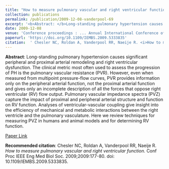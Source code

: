 ```yaml
--- 
title: "How to measure pulmonary vascular and right ventricular function." 
collection: publications 
permalink: /publication/2009-12-08-vanderpool-69 
excerpt: '<b>Abstract: </b>Long-standing pulmonary hypertension causes significant peripheral and proximal arterial remodeling and right ventricular dysfunction. The clinical metric most often used to assess the progression of PH is the pulmonary vascular resistance (PVR). However, even when measured from multipoint pressure-flow curves, PVR provides information only [...]' 
date: 2009-12-08 
venue: 'Conference proceedings : ... Annual International Conference of the IEEE Engineering in Medicine and Biology Society. IEEE Engineering in Medicine and Biology Society. Annual Conference' 
paperurl: 'https://doi.org/10.1109/IEMBS.2009.5333835' 
citation:  ' Chesler NC, Roldan A, Vanderpool RR, Naeije R. <i>How to measure pulmonary vascular and right ventricular function.</i> Conf Proc IEEE Eng Med Biol Soc. 2009;2009:177-80. doi: 10.1109/IEMBS.2009.5333835.' 
--- 
```

<b>Abstract</b>:  Long-standing pulmonary hypertension causes significant peripheral and proximal arterial remodeling and right ventricular dysfunction. The clinical metric most often used to assess the progression of PH is the pulmonary vascular resistance (PVR). However, even when measured from multipoint pressure-flow curves, PVR provides information only on the peripheral arterial function, not the proximal arterial function and gives only an incomplete description of all the forces that oppose right ventricular (RV) flow output. Pulmonary vascular impedance spectra (PVZ) capture the impact of proximal and peripheral arterial structure and function on RV function. Analyses of ventricular-vascular coupling give insight into the efficiency of mechanical and metabolic interactions between the right ventricle and the pulmonary vasculature. Here we review techniques for measuring PVZ in humans and animal models and for determining RV function.  
 
[Paper Link](https://doi.org/10.1109/IEMBS.2009.5333835) 
 
<b>Recommended citation</b>:  Chesler NC, Roldan A, Vanderpool RR, Naeije R. <i>How to measure pulmonary vascular and right ventricular function.</i> Conf Proc IEEE Eng Med Biol Soc. 2009;2009:177-80. doi: 10.1109/IEMBS.2009.5333835. 

